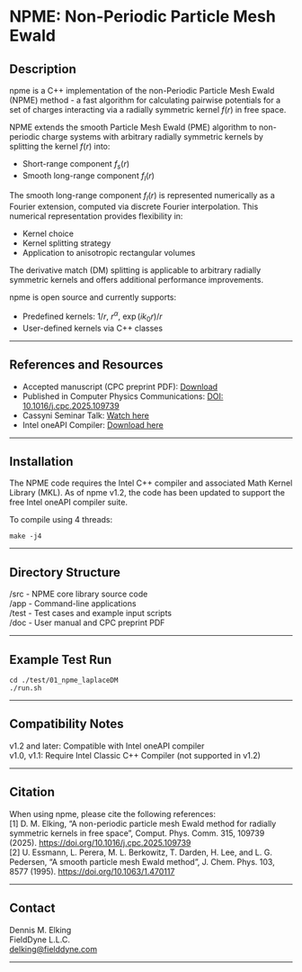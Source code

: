 # NPME: Non-Periodic Particle Mesh Ewald    

## Description
npme is a C++ implementation of the non-Periodic Particle Mesh Ewald (NPME) method - a fast algorithm for calculating pairwise potentials for a set of charges interacting via a radially symmetric kernel $f(r)$ in free space.

NPME extends the smooth Particle Mesh Ewald (PME) algorithm to non-periodic charge systems with arbitrary radially symmetric kernels by splitting the kernel $f(r)$ into:
- Short-range component $f_{s}(r)$
- Smooth long-range component $f_{l}(r)$

The smooth long-range component $f_{l}(r)$ is represented numerically as a Fourier extension, computed via discrete Fourier interpolation. This numerical representation provides flexibility in:
- Kernel choice
- Kernel splitting strategy
- Application to anisotropic rectangular volumes

The derivative match (DM) splitting is applicable to arbitrary radially symmetric kernels and offers additional performance improvements.

npme is open source and currently supports:
- Predefined kernels: $1/r$, $r^{\alpha}$, $\exp(ik_{0}r)/r$
- User-defined kernels via C++ classes
---

## References and Resources
- Accepted manuscript (CPC preprint PDF): [Download](docs/npme_preprint.pdf) 
- Published in Computer Physics Communications: [DOI: 10.1016/j.cpc.2025.109739](https://doi.org/10.1016/j.cpc.2025.109739) 
- Cassyni Seminar Talk: [Watch here](https://cassyni.com/events/3gMtbmEfjR8JvWTEEEbkay) 
- Intel oneAPI Compiler: [Download here](https://www.intel.com/content/www/us/en/developer/tools/oneapi/toolkits.html)

---

## Installation
The NPME code requires the Intel C++ compiler and associated Math Kernel Library (MKL). 
As of npme v1.2, the code has been updated to support the free Intel oneAPI compiler suite.

To compile using 4 threads:  
```
make -j4
```
---

## Directory Structure
/src    - NPME core library source code  
/app    - Command-line applications  
/test   - Test cases and example input scripts  
/doc    - User manual and CPC preprint PDF

---

## Example Test Run
```
cd ./test/01_npme_laplaceDM
./run.sh
```
---

## Compatibility Notes
v1.2 and later: Compatible with Intel oneAPI compiler  
v1.0, v1.1: Require Intel Classic C++ Compiler (not supported in v1.2)

---

## Citation
When using npme, please cite the following references:  
[1] D. M. Elking, “A non-periodic particle mesh Ewald method for radially symmetric kernels in free space”, Comput. Phys. Comm. 315, 109739 (2025). https://doi.org/10.1016/j.cpc.2025.109739  
[2] U. Essmann, L. Perera, M. L. Berkowitz, T. Darden, H. Lee, and L. G. Pedersen, “A smooth particle mesh Ewald method”, J. Chem. Phys. 103, 8577 (1995). https://doi.org/10.1063/1.470117  

---

## Contact
Dennis M. Elking  
FieldDyne L.L.C.  
delking@fielddyne.com

---


